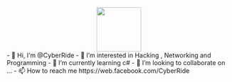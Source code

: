 <div id="header" align="center">
  <img src="https://media.giphy.com/media/M9gbBd9nbDrOTu1Mqx/giphy.gif" width="100"/>
</div>
- 👋 Hi, I’m @CyberRide
- 👀 I’m interested in Hacking , Networking and Programming
- 🌱 I’m currently learning c#
- 💞️ I’m looking to collaborate on ...
- 📫 How to reach me https://web.facebook.com/CyberRide

<!---
CyberRide/CyberRide is a ✨ special ✨ repository because its `README.md` (this file) appears on your GitHub profile.
You can click the Preview link to take a look at your changes.
--->
